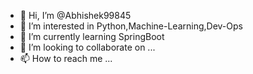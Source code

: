 - 👋 Hi, I’m @Abhishek99845
- 👀 I’m interested in Python,Machine-Learning,Dev-Ops
- 🌱 I’m currently learning SpringBoot
- 💞️ I’m looking to collaborate on ...
- 📫 How to reach me ...

<!---
Abhishek99845/Abhishek99845 is a ✨ special ✨ repository because its `README.md` (this file) appears on your GitHub profile.
You can click the Preview link to take a look at your changes.
--->
